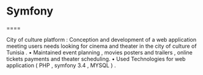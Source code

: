# Symfony
====

City of culture platform : Conception and development of a web application meeting users 
  needs looking for cinema and theater in the city of culture of Tunisia .
• Maintained event planning , movies posters and trailers , online tickets payments and theater scheduling.
• Used Technologies for web application ( PHP , symfony 3.4 , MYSQL ) .
